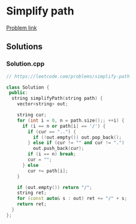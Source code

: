 # Simplify path

[Problem link](https://leetcode.com/problems/simplify-path)

## Solutions


### Solution.cpp
```cpp
// https://leetcode.com/problems/simplify-path

class Solution {
 public:
  string simplifyPath(string path) {
    vector<string> out;

    string cur;
    for (int i = 0, n = path.size();; ++i) {
      if (i == n or path[i] == '/') {
        if (cur == "..") {
          if (!out.empty()) out.pop_back();
        } else if (cur != "" and cur != ".")
          out.push_back(cur);
        if (i == n) break;
        cur = "";
      } else
        cur += path[i];
    }

    if (out.empty()) return "/";
    string ret;
    for (const auto& s : out) ret += "/" + s;
    return ret;
  }
};
```